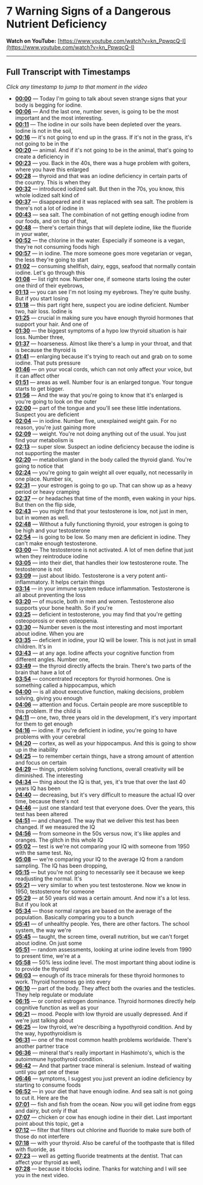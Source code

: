 # 7 Warning Signs of a Dangerous Nutrient Deficiency

**Watch on YouTube:** [https://www.youtube.com/watch?v=kn_PpwqcQ-I](https://www.youtube.com/watch?v=kn_PpwqcQ-I)

---

## Full Transcript with Timestamps

*Click any timestamp to jump to that moment in the video*

- **[00:00](https://www.youtube.com/watch?v=kn_PpwqcQ-I&t=0s)** — Today I'm going to talk about seven strange signs that your body is begging for iodine.
- **[00:06](https://www.youtube.com/watch?v=kn_PpwqcQ-I&t=6s)** — And the last one, number seven, is going to be the most important and the most interesting.
- **[00:11](https://www.youtube.com/watch?v=kn_PpwqcQ-I&t=11s)** — The iodine in our soils have been depleted over the years. Iodine is not in the soil,
- **[00:16](https://www.youtube.com/watch?v=kn_PpwqcQ-I&t=16s)** — it's not going to end up in the grass. If it's not in the grass, it's not going to be in the
- **[00:20](https://www.youtube.com/watch?v=kn_PpwqcQ-I&t=20s)** — animal. And if it's not going to be in the animal, that's going to create a deficiency in
- **[00:23](https://www.youtube.com/watch?v=kn_PpwqcQ-I&t=23s)** — you. Back in the 40s, there was a huge problem with goiters, where you have this enlarged
- **[00:28](https://www.youtube.com/watch?v=kn_PpwqcQ-I&t=28s)** — thyroid and that was an iodine deficiency in certain parts of the country. This is when they
- **[00:32](https://www.youtube.com/watch?v=kn_PpwqcQ-I&t=32s)** — introduced iodized salt. But then in the 70s, you know, this whole iodized salt kind of
- **[00:37](https://www.youtube.com/watch?v=kn_PpwqcQ-I&t=37s)** — disappeared and it was replaced with sea salt. The problem is there's not a lot of iodine in
- **[00:43](https://www.youtube.com/watch?v=kn_PpwqcQ-I&t=43s)** — sea salt. The combination of not getting enough iodine from our foods, and on top of that,
- **[00:48](https://www.youtube.com/watch?v=kn_PpwqcQ-I&t=48s)** — there's certain things that will deplete iodine, like the fluoride in your water,
- **[00:52](https://www.youtube.com/watch?v=kn_PpwqcQ-I&t=52s)** — the chlorine in the water. Especially if someone is a vegan, they're not consuming foods high
- **[00:57](https://www.youtube.com/watch?v=kn_PpwqcQ-I&t=57s)** — in iodine. The more someone goes more vegetarian or vegan, the less they're going to start
- **[01:02](https://www.youtube.com/watch?v=kn_PpwqcQ-I&t=62s)** — consuming shellfish, dairy, eggs, seafood that normally contain iodine. Let's go through this
- **[01:08](https://www.youtube.com/watch?v=kn_PpwqcQ-I&t=68s)** — list right now. Number one, if someone starts losing the outer one third of their eyebrows,
- **[01:13](https://www.youtube.com/watch?v=kn_PpwqcQ-I&t=73s)** — you can see I'm not losing my eyebrows. They're quite bushy. But if you start losing
- **[01:18](https://www.youtube.com/watch?v=kn_PpwqcQ-I&t=78s)** — this part right here, suspect you are iodine deficient. Number two, hair loss. Iodine is
- **[01:25](https://www.youtube.com/watch?v=kn_PpwqcQ-I&t=85s)** — crucial in making sure you have enough thyroid hormones that support your hair. And one of
- **[01:30](https://www.youtube.com/watch?v=kn_PpwqcQ-I&t=90s)** — the biggest symptoms of a hypo low thyroid situation is hair loss. Number three,
- **[01:37](https://www.youtube.com/watch?v=kn_PpwqcQ-I&t=97s)** — hoarseness. Almost like there's a lump in your throat, and that is because the thyroid is
- **[01:41](https://www.youtube.com/watch?v=kn_PpwqcQ-I&t=101s)** — enlarging because it's trying to reach out and grab on to some iodine. That puts pressure
- **[01:46](https://www.youtube.com/watch?v=kn_PpwqcQ-I&t=106s)** — on your vocal cords, which can not only affect your voice, but it can affect other
- **[01:51](https://www.youtube.com/watch?v=kn_PpwqcQ-I&t=111s)** — areas as well. Number four is an enlarged tongue. Your tongue starts to get bigger.
- **[01:56](https://www.youtube.com/watch?v=kn_PpwqcQ-I&t=116s)** — And the way that you're going to know that it's enlarged is you're going to look on the outer
- **[02:00](https://www.youtube.com/watch?v=kn_PpwqcQ-I&t=120s)** — part of the tongue and you'll see these little indentations. Suspect you are deficient
- **[02:04](https://www.youtube.com/watch?v=kn_PpwqcQ-I&t=124s)** — in iodine. Number five, unexplained weight gain. For no reason, you're just gaining more
- **[02:09](https://www.youtube.com/watch?v=kn_PpwqcQ-I&t=129s)** — weight. You're not doing anything out of the usual. You just find your metabolism is
- **[02:13](https://www.youtube.com/watch?v=kn_PpwqcQ-I&t=133s)** — super slow. Suspect an iodine deficiency because the iodine is not supporting the master
- **[02:20](https://www.youtube.com/watch?v=kn_PpwqcQ-I&t=140s)** — metabolism gland in the body called the thyroid gland. You're going to notice that
- **[02:24](https://www.youtube.com/watch?v=kn_PpwqcQ-I&t=144s)** — you're going to gain weight all over equally, not necessarily in one place. Number six,
- **[02:31](https://www.youtube.com/watch?v=kn_PpwqcQ-I&t=151s)** — your estrogen is going to go up. That can show up as a heavy period or heavy cramping
- **[02:37](https://www.youtube.com/watch?v=kn_PpwqcQ-I&t=157s)** — or headaches that time of the month, even waking in your hips. But then on the flip side,
- **[02:43](https://www.youtube.com/watch?v=kn_PpwqcQ-I&t=163s)** — you might find that your testosterone is low, not just in men, but in women as well.
- **[02:48](https://www.youtube.com/watch?v=kn_PpwqcQ-I&t=168s)** — Without a fully functioning thyroid, your estrogen is going to be high and your testosterone
- **[02:54](https://www.youtube.com/watch?v=kn_PpwqcQ-I&t=174s)** — is going to be low. So many men are deficient in iodine. They can't make enough testosterone.
- **[03:00](https://www.youtube.com/watch?v=kn_PpwqcQ-I&t=180s)** — The testosterone is not activated. A lot of men define that just when they reintroduce iodine
- **[03:05](https://www.youtube.com/watch?v=kn_PpwqcQ-I&t=185s)** — into their diet, that handles their low testosterone route. The testosterone is not
- **[03:09](https://www.youtube.com/watch?v=kn_PpwqcQ-I&t=189s)** — just about libido. Testosterone is a very potent anti-inflammatory. It helps certain things
- **[03:14](https://www.youtube.com/watch?v=kn_PpwqcQ-I&t=194s)** — in your immune system reduce inflammation. Testosterone is all about preventing the loss
- **[03:20](https://www.youtube.com/watch?v=kn_PpwqcQ-I&t=200s)** — of muscle, both in men and women. Testosterone also supports your bone health. So if you're
- **[03:25](https://www.youtube.com/watch?v=kn_PpwqcQ-I&t=205s)** — deficient in testosterone, you may find that you're getting osteoporosis or even osteopenia.
- **[03:30](https://www.youtube.com/watch?v=kn_PpwqcQ-I&t=210s)** — Number seven is the most interesting and most important about iodine. When you are
- **[03:35](https://www.youtube.com/watch?v=kn_PpwqcQ-I&t=215s)** — deficient in iodine, your IQ will be lower. This is not just in small children. It's in
- **[03:43](https://www.youtube.com/watch?v=kn_PpwqcQ-I&t=223s)** — at any age. Iodine affects your cognitive function from different angles. Number one,
- **[03:49](https://www.youtube.com/watch?v=kn_PpwqcQ-I&t=229s)** — the thyroid directly affects the brain. There's two parts of the brain that have a lot of
- **[03:54](https://www.youtube.com/watch?v=kn_PpwqcQ-I&t=234s)** — concentrated receptors for thyroid hormones. One is something called a hippocampus, which
- **[04:00](https://www.youtube.com/watch?v=kn_PpwqcQ-I&t=240s)** — is all about executive function, making decisions, problem solving, giving you enough
- **[04:06](https://www.youtube.com/watch?v=kn_PpwqcQ-I&t=246s)** — attention and focus. Certain people are more susceptible to this problem. If the child is
- **[04:11](https://www.youtube.com/watch?v=kn_PpwqcQ-I&t=251s)** — one, two, three years old in the development, it's very important for them to get enough
- **[04:16](https://www.youtube.com/watch?v=kn_PpwqcQ-I&t=256s)** — iodine. If you're deficient in iodine, you're going to have problems with your cerebral
- **[04:20](https://www.youtube.com/watch?v=kn_PpwqcQ-I&t=260s)** — cortex, as well as your hippocampus. And this is going to show up in the inability
- **[04:25](https://www.youtube.com/watch?v=kn_PpwqcQ-I&t=265s)** — to remember certain things, have a strong amount of attention and focus on certain
- **[04:29](https://www.youtube.com/watch?v=kn_PpwqcQ-I&t=269s)** — things, problem solving functions, overall creativity will be diminished. The interesting
- **[04:34](https://www.youtube.com/watch?v=kn_PpwqcQ-I&t=274s)** — thing about the IQ is that, yes, it's true that over the last 40 years IQ has been
- **[04:40](https://www.youtube.com/watch?v=kn_PpwqcQ-I&t=280s)** — decreasing, but it's very difficult to measure the actual IQ over time, because there's not
- **[04:46](https://www.youtube.com/watch?v=kn_PpwqcQ-I&t=286s)** — just one standard test that everyone does. Over the years, this test has been altered
- **[04:51](https://www.youtube.com/watch?v=kn_PpwqcQ-I&t=291s)** — and changed. The way that we deliver this test has been changed. If we measured the IQ
- **[04:56](https://www.youtube.com/watch?v=kn_PpwqcQ-I&t=296s)** — from someone in the 50s versus now, it's like apples and oranges. The glitch in this whole IQ
- **[05:02](https://www.youtube.com/watch?v=kn_PpwqcQ-I&t=302s)** — test is we're not comparing your IQ with someone from 1950 with the same test. No,
- **[05:08](https://www.youtube.com/watch?v=kn_PpwqcQ-I&t=308s)** — we're comparing your IQ to the average IQ from a random sampling. The IQ has been dropping,
- **[05:15](https://www.youtube.com/watch?v=kn_PpwqcQ-I&t=315s)** — but you're not going to necessarily see it because we keep readjusting the normal. It's
- **[05:21](https://www.youtube.com/watch?v=kn_PpwqcQ-I&t=321s)** — very similar to when you test testosterone. Now we know in 1950, testosterone for someone
- **[05:29](https://www.youtube.com/watch?v=kn_PpwqcQ-I&t=329s)** — at 50 years old was a certain amount. And now it's a lot less. But if you look at
- **[05:34](https://www.youtube.com/watch?v=kn_PpwqcQ-I&t=334s)** — those normal ranges are based on the average of the population. Basically comparing you to a bunch
- **[05:41](https://www.youtube.com/watch?v=kn_PpwqcQ-I&t=341s)** — of unhealthy people. Yes, there are other factors. The school system, the way we're
- **[05:45](https://www.youtube.com/watch?v=kn_PpwqcQ-I&t=345s)** — taught, the screen time, overall nutrition, but we can't forget about iodine. On just some
- **[05:51](https://www.youtube.com/watch?v=kn_PpwqcQ-I&t=351s)** — random assessments, looking at urine iodine levels from 1990 to present time, we're at a
- **[05:58](https://www.youtube.com/watch?v=kn_PpwqcQ-I&t=358s)** — 50% less iodine level. The most important thing about iodine is to provide the thyroid
- **[06:03](https://www.youtube.com/watch?v=kn_PpwqcQ-I&t=363s)** — enough of its trace minerals for these thyroid hormones to work. Thyroid hormones go into every
- **[06:10](https://www.youtube.com/watch?v=kn_PpwqcQ-I&t=370s)** — part of the body. They affect both the ovaries and the testicles. They help regulate or modulate
- **[06:15](https://www.youtube.com/watch?v=kn_PpwqcQ-I&t=375s)** — or control estrogen dominance. Thyroid hormones directly help cognitive function as well as your
- **[06:21](https://www.youtube.com/watch?v=kn_PpwqcQ-I&t=381s)** — mood. People with low thyroid are usually depressed. And if we're just talking about
- **[06:25](https://www.youtube.com/watch?v=kn_PpwqcQ-I&t=385s)** — low thyroid, we're describing a hypothyroid condition. And by the way, hypothyroidism is
- **[06:31](https://www.youtube.com/watch?v=kn_PpwqcQ-I&t=391s)** — one of the most common health problems worldwide. There's another partner trace
- **[06:36](https://www.youtube.com/watch?v=kn_PpwqcQ-I&t=396s)** — mineral that's really important in Hashimoto's, which is the autoimmune hypothyroid condition.
- **[06:42](https://www.youtube.com/watch?v=kn_PpwqcQ-I&t=402s)** — And that partner trace mineral is selenium. Instead of waiting until you get one of these
- **[06:46](https://www.youtube.com/watch?v=kn_PpwqcQ-I&t=406s)** — symptoms, I suggest you just prevent an iodine deficiency by starting to consume foods
- **[06:52](https://www.youtube.com/watch?v=kn_PpwqcQ-I&t=412s)** — in your diet that have enough iodine. And sea salt is not going to cut it. Here are the
- **[07:01](https://www.youtube.com/watch?v=kn_PpwqcQ-I&t=421s)** — fish and fish from the ocean. Now you will get iodine from eggs and dairy, but only if that
- **[07:07](https://www.youtube.com/watch?v=kn_PpwqcQ-I&t=427s)** — chicken or cow has enough iodine in their diet. Last important point about this topic, get a
- **[07:12](https://www.youtube.com/watch?v=kn_PpwqcQ-I&t=432s)** — filter that filters out chlorine and fluoride to make sure both of those do not interfere
- **[07:18](https://www.youtube.com/watch?v=kn_PpwqcQ-I&t=438s)** — with your thyroid. Also be careful of the toothpaste that is filled with fluoride, as
- **[07:23](https://www.youtube.com/watch?v=kn_PpwqcQ-I&t=443s)** — well as getting fluoride treatments at the dentist. That can affect your thyroid as well,
- **[07:28](https://www.youtube.com/watch?v=kn_PpwqcQ-I&t=448s)** — because it blocks iodine. Thanks for watching and I will see you in the next video.
